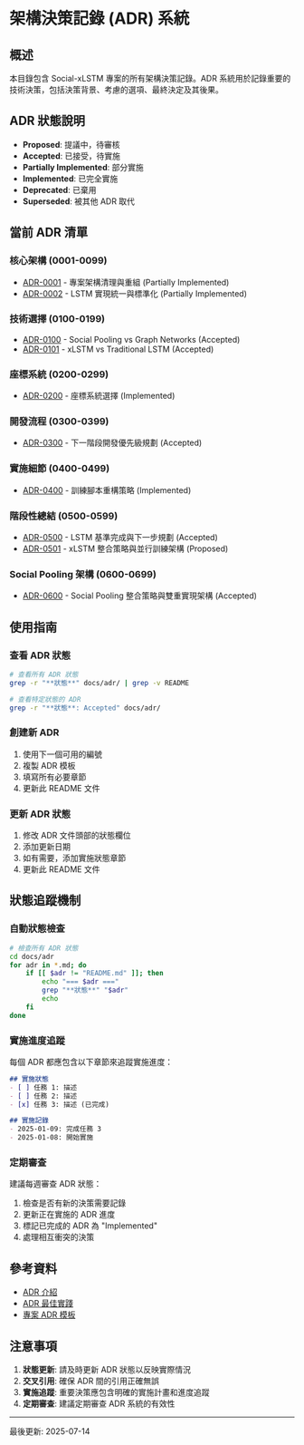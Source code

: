 # 架構決策記錄 (ADR) 系統

## 概述

本目錄包含 Social-xLSTM 專案的所有架構決策記錄。ADR 系統用於記錄重要的技術決策，包括決策背景、考慮的選項、最終決定及其後果。

## ADR 狀態說明

- **Proposed**: 提議中，待審核
- **Accepted**: 已接受，待實施
- **Partially Implemented**: 部分實施
- **Implemented**: 已完全實施
- **Deprecated**: 已棄用
- **Superseded**: 被其他 ADR 取代

## 當前 ADR 清單

### 核心架構 (0001-0099)
- [ADR-0001](0001-project-architecture-cleanup.md) - 專案架構清理與重組 (Partially Implemented)
- [ADR-0002](0002-lstm-implementation-unification.md) - LSTM 實現統一與標準化 (Partially Implemented)

### 技術選擇 (0100-0199)
- [ADR-0100](0100-social-pooling-vs-graph-networks.md) - Social Pooling vs Graph Networks (Accepted)
- [ADR-0101](0101-xlstm-vs-traditional-lstm.md) - xLSTM vs Traditional LSTM (Accepted)

### 座標系統 (0200-0299)
- [ADR-0200](0200-coordinate-system-selection.md) - 座標系統選擇 (Implemented)

### 開發流程 (0300-0399)
- [ADR-0300](0300-next-development-priorities.md) - 下一階段開發優先級規劃 (Accepted)

### 實施細節 (0400-0499)
- [ADR-0400](0400-training-script-refactoring.md) - 訓練腳本重構策略 (Implemented)

### 階段性總結 (0500-0599)
- [ADR-0500](0500-lstm-baseline-completion-next-steps.md) - LSTM 基準完成與下一步規劃 (Accepted)
- [ADR-0501](0501-xlstm-integration-strategy.md) - xLSTM 整合策略與並行訓練架構 (Proposed)

### Social Pooling 架構 (0600-0699)
- [ADR-0600](0600-social-pooling-integration-strategy.md) - Social Pooling 整合策略與雙重實現架構 (Accepted)

## 使用指南

### 查看 ADR 狀態
```bash
# 查看所有 ADR 狀態
grep -r "**狀態**" docs/adr/ | grep -v README

# 查看特定狀態的 ADR
grep -r "**狀態**: Accepted" docs/adr/
```

### 創建新 ADR
1. 使用下一個可用的編號
2. 複製 ADR 模板
3. 填寫所有必要章節
4. 更新此 README 文件

### 更新 ADR 狀態
1. 修改 ADR 文件頭部的狀態欄位
2. 添加更新日期
3. 如有需要，添加實施狀態章節
4. 更新此 README 文件

## 狀態追蹤機制

### 自動狀態檢查
```bash
# 檢查所有 ADR 狀態
cd docs/adr
for adr in *.md; do
    if [[ $adr != "README.md" ]]; then
        echo "=== $adr ==="
        grep "**狀態**" "$adr"
        echo
    fi
done
```

### 實施進度追蹤
每個 ADR 都應包含以下章節來追蹤實施進度：

```markdown
## 實施狀態
- [ ] 任務 1: 描述
- [ ] 任務 2: 描述
- [x] 任務 3: 描述 (已完成)

## 實施記錄
- 2025-01-09: 完成任務 3
- 2025-01-08: 開始實施
```

### 定期審查
建議每週審查 ADR 狀態：
1. 檢查是否有新的決策需要記錄
2. 更新正在實施的 ADR 進度
3. 標記已完成的 ADR 為 "Implemented"
4. 處理相互衝突的決策

## 參考資料

- [ADR 介紹](https://github.com/joelparkerhenderson/architecture-decision-record)
- [ADR 最佳實踐](https://docs.aws.amazon.com/prescriptive-guidance/latest/architectural-decision-records/)
- [專案 ADR 模板](../template/adr-template.md)

## 注意事項

1. **狀態更新**: 請及時更新 ADR 狀態以反映實際情況
2. **交叉引用**: 確保 ADR 間的引用正確無誤
3. **實施追蹤**: 重要決策應包含明確的實施計畫和進度追蹤
4. **定期審查**: 建議定期審查 ADR 系統的有效性

---

最後更新: 2025-07-14